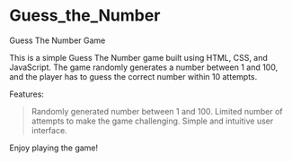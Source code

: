 # Guess_the_Number

Guess The Number Game

This is a simple Guess The Number game built using HTML, CSS, and JavaScript. The game randomly generates a number between 1 and 100, and the player has to guess the correct number within 10 attempts.


Features:
     
> Randomly generated number between 1 and 100.
> Limited number of attempts to make the game challenging.
> Simple and intuitive user interface.



Enjoy playing the game! 
